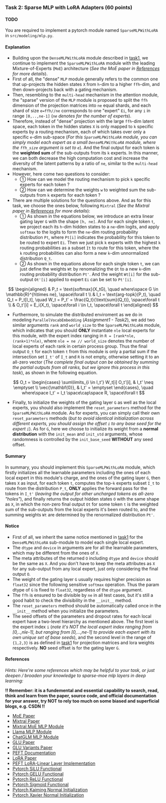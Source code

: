 
### Task 2: Sparse MLP with LoRA Adapters (60 points)

#### TODO

You are required to implement a pytorch module named `SparseMLPWithLoRA` in `src/modeling/mlp.py`.


#### Explanation

* Building upon the `DenseMLPWithLoRA` module described in [task1](./task1.md), we continue to implement the `SparseMLPWithLoRA` module with the leading Mixture-of-Experts (`MoE`) architecture (*See the MoE paper in [References](#references) for more details*).
* First of all, the "dense" `MLP` module generally refers to the common one that up-projects the hidden states `X` from `h`-dim to a higher `ffh`-dim, and then down-projects back with a gating mechanism. 
* Then, resembling to the `multi-head` mechanism in the attention module, the "sparse" version of the `MLP` module is proposed to split the `ffh` dimension of the projection matrices into `ne` equal shards, and each shard of size `e=ffh//ne` corresponds to one "expert" `Ei`, for any `i` in range `[0,..,ne-1]` (*`ne` denotes for the number of experts*). 
* Therefore, instead of "dense" projection with the large `ffh`-dim latent space, each token in the hidden states `X` is only mapped to `k` specific experts by a routing mechanism, each of which takes over only a specific `e`-dim sub-space (*For this `SparseMLPWithLoRA` module, you can simply model each expert as a small `DenseMLPWithLoRA` module, where the `ffh_size` argument is set to `e`*). And the final output for each token is the **weighted sum** of the sub-outputs from its `k` experts. In this manner, we can both decrease the high computation cost and increase the diversity of the latent patterns by a ratio of `ne`, similar to the `multi-head` mechanism.
* However, here come two questions to consider:
    * ① How can we model the routing mechanism to pick `k` specific experts for each token ?
    * ② How can we determine the weights `w` to weighted sum the sub-outputs from `k` experts for each token ?
* There are multiple solutions for the questions above. And as for this task, we choose the ones below, following `Mixtral` (*See the Mixtral paper in [References](#references) for more details*):
    * ① As shown in the equations below, we introduce an extra linear gating layer `G` with the shape `[h, ne]`. And for each single token `t`, we project each its `h`-dim hidden states to a `ne`-dim logits, and apply `softmax` to the logits to form the `ne`-dim routing probability distribution `Pt`, where `Pt[i]` indicates the probability for this token to be routed to expert `Ei`. Then we just pick `k` experts with the highest `k` routing probabilities as a subset `It` to route for this token, where the `k` routing probabilities can also form a new `k`-dim unnormalized distribution `Q_t`.
    * ② As shown in the equations above for each single token `t`, we can just define the weights `Wt` by renomalizing the `Qt` to a new `k`-dim routing probability distribution `Pt'`. And the weight `Wt[i]` for the sub-output `Ot'[i]` applied to expert `Ei` can be set to `Pt'[i]`.

$$
\begin{aligned}
    & P_t = \text{softmax}(X_tG), \quad where\space G \in \mathbb{R}^{h\times ne}, \space\forall t \\
    & I_t = \text{arg-topk}(P_t), \quad Q_t = P_t[I_t], \quad W_t = P_t' = \frac{Q_t}{\text{sum}(Q_t)}, \space\forall t \\
    & O_t'[i] = E_i(X_t), \space\forall i \in I_t, \space\forall t 
\end{aligned}
$$

* Furthermore, to simulate the distributed enviroment as we do in modeling `ParallelVocabEmbedding` (*Assignment1 - Task2*), we add two similar arguments `rank` and `world_size` to the `SparseMLPWithLoRA` module, which indicates that you should **ONLY** instantiate `nle` local experts for this module, with the expert index ranging in `R = [rank*nle, (rank+1)*nle)`, where `nle = ne // world_size` denotes the number of local experts of each rank in certain process group. Thus the final output `O_t` for each token `t` from this module is only a partial sum if the intersection set `I_t'` of `I_t` and `R` is not empty, otherwise setting it to an all-zero vector (*The complete final output can be obtained by summing the partial outputs from all ranks, but we ignore this process in this task*), as shown in the following equation.

$$
    O_t = \begin{cases}
    \sum\limits_{i \in I_t'} W_t[i] O_t'[i], & I_t' \neq \emptyset \\
    \vec{\mathbf{0}}, & I_t' = \emptyset
    \end{cases}, \quad where\space I_t' = I_t \space\cap\space R, \space\forall t
$$

* Finally, to initialize the weights of the gating layer `G` as well as the local experts, you should also implement the `reset_parameters` method for the `SparseMLPWithLoRA` module. As for experts, you can simply call their own `reset_parameters` methods (*but to avoid identical initialization across different experts, you should assign the offset `i` to any base seed for the expert `i`*). As for `G`, here we choose to initialize its weight from a **normal distribution** with the `init_mean` and `init_std` arguments, whose randomness is controlled by the `init_base_seed` **WITHOUT** any seed offset.

#### Summary

In summary, you should implement this `SparseMLPWithLoRA` module, which firstly initializes all the learnable parameters including the ones of each local expert in this module's charge, and the ones of the gating layer `G`, then takes `X` as input, for each token `t`, computes the top-`k` experts subset `I_t` to route from the distribution `P_t`, **ONLY** applies the forward pass for the tokens in `I_t'` (*leaving the output for other uncharged tokens as all-zero "holes"*), and finally returns the output hidden states `O` with the same shape as `X`, in which the non-zero final output `Ot` for some token `t` is the weighted sum of the sub-outputs from the local experts it's been routed to, and the summing weights `Wt` are determined by the renormalized distribution `Pt'`.


#### Notice

* First of all, we inherit the same notice mentioned in [task1](./task1.md) for the `DenseMLPWithLoRA` sub-module to model each single local expert.
* The `dtype` and `device` in arguments are for all the learnable parameters, which may be different from the ones of `X`.
* The meta attributes of the returned `O` including `dtype` and `device` should be the same as `X`. And you don't have to keep the meta attributes as `X` for any sub-output from any local expert, just only considering the final output `O`.
* The weight of the gating layer `G` usually requires higher precision as `float32` since the following sensitive `softmax` operation. Thus the param dtype of `G` is fixed to `float32`, regardless of the `dtype` argument.
* The `ffh` is ensured to be divisible by `ne` in all test cases, but it's still a good habit to check the divisibility in the `__init__` method.
* The `reset_parameters` method should be automatically called once in the `__init__` method when you initialize the parameters.
* The seed offsets of the parameters and dropout rates for each local expert have a two-level hierarchy as mentioned above. The first level is the expert index `i` (*note it's NOT the local expert index ranging from [0,..,nle-1], but ranging from [0,...,ne-1] to provide each expert with its own unique set of base seeds*), and the second level in the range of `{1,2,3}` is as defined in [task1](./task1.md) for projection matrices and lora weights respectively. **NO** seed offset is for the gating layer `G`.
 

#### References

*Hints: Here're some references which may be helpful to your task, or just deepen / broaden your knowledge to sparse-moe mlp layers in deep learning:*

**!! Remember: it is a fundemental and essential capability to search, read, think and learn from the paper, source code, and official documentation for your answer, try NOT to rely too much on some biased and superficial blogs, e.g. CSDN !!**

* [MoE Paper](https://arxiv.org/abs/1701.06538)
* [Mixtral Paper](https://arxiv.org/abs/2401.04088)
* [Mixtral MoE MLP Module](https://github.com/huggingface/transformers/blob/main/src/transformers/models/mixtral/modeling_mixtral.py#L633)
* [Llama MLP Module](https://github.com/huggingface/transformers/blob/main/src/transformers/models/llama/modeling_llama.py#L227)
* [ChatGLM MLP Module](https://huggingface.co/THUDM/chatglm3-6b/blob/main/modeling_chatglm.py#L459)
* [GLU Paper](https://arxiv.org/abs/1612.08083)
* [GLU Variants Paper](https://arxiv.org/abs/2002.05202)
* [PEFT Documentation](https://huggingface.co/docs/peft/index)
* [LoRA Paper](https://arxiv.org/abs/2106.09685)
* [PEFT LoRA-Linear Layer Implementation](https://github.com/huggingface/peft/blob/main/src/peft/tuners/lora/layer.py#L400)
* [Pytorch SiLU Functional](https://pytorch.org/docs/stable/generated/torch.nn.functional.silu.html)
* [Pytorch GELU Functional](https://pytorch.org/docs/stable/generated/torch.nn.functional.gelu.html)
* [Pytorch ReLU Functional](https://pytorch.org/docs/stable/generated/torch.nn.functional.relu.html)
* [Pytorch Sigmoid Functional](https://pytorch.org/docs/stable/generated/torch.nn.functional.sigmoid.html)
* [Pytorch Kaiming Normal Initialization](https://pytorch.org/docs/stable/nn.init.html#torch.nn.init.kaiming_normal_)
* [Pytorch Xavier Normal Initialization](https://pytorch.org/docs/stable/nn.init.html#torch.nn.init.xavier_normal_)